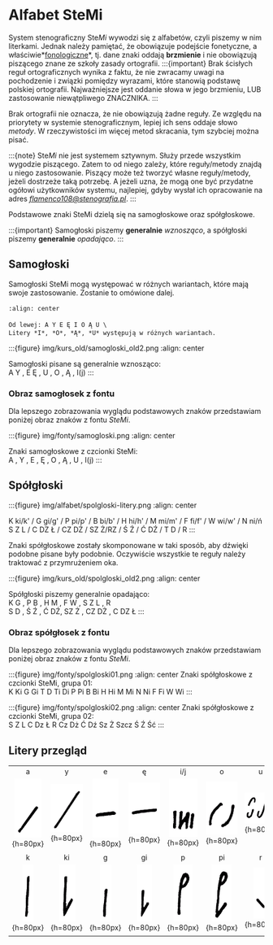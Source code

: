 # Alfabet SteMi

System stenograficzny Ste*Mi* wywodzi się z alfabetów, czyli piszemy w nim literkami. Jednak należy pamiętać, że obowiązuje podejście fonetyczne, a właściwie*[fonologiczne](https://pl.wikipedia.org/wiki/Fonologia)*, tj. dane znaki oddają **brzmienie** i nie obowiązują piszącego znane ze szkoły zasady ortografii.
:::{important}
Brak ścisłych reguł ortograficznych wynika z faktu, że nie zwracamy uwagi na pochodzenie i związki pomiędzy wyrazami, które stanowią podstawę polskiej ortografii. Najważniejsze jest oddanie słowa w jego brzmieniu, LUB zastosowanie niewątpliwego ZNACZNIKA.
:::

Brak ortografii nie oznacza, że nie obowiązują żadne reguły. Ze względu na priorytety w systemie stenograficznym, lepiej ich sens oddaje słowo *metody*. W rzeczywistości im więcej metod skracania, tym szybciej można pisać.

:::{note}
Ste*Mi* nie jest systemem sztywnym. Służy przede wszystkim wygodzie piszącego. Zatem to od niego zależy, które reguły/metody znajdą u niego zastosowanie. Piszący może też tworzyć własne reguły/metody, jeżeli dostrzeże taką potrzebę. A jeżeli uzna, że mogą one być przydatne ogółowi użytkowników systemu, najlepiej, gdyby wysłał ich opracowanie na adres *[flamenco108@stenografia.pl](mailto:flamenco108@stenografia.pl)*.
:::

Podstawowe znaki SteMi dzielą się na samogłoskowe oraz spółgłoskowe.

:::{important}
Samogłoski piszemy **generalnie** *wznosząco*, a spółgłoski piszemy **generalnie** *opadająco*.
:::

## Samogłoski

Samogłoski SteMi mogą występować w różnych wariantach, które mają swoje zastosowanie. Zostanie to omówione dalej.

```{figure} img/alfabet/samogloski-litery.png
:align: center

Od lewej: A Y E Ę I O Ą U \
Litery *I*, *O*, *Ą*, *U* występują w różnych wariantach.
```


:::{figure} img/kurs_old/samogloski_old2.png
:align: center

Samogłoski pisane są generalnie wznosząco: \
A Y ,  E Ę ,  U ,  O ,  Ą ,  I(j)
:::


### Obraz samogłosek z fontu

Dla lepszego zobrazowania wyglądu podstawowych znaków przedstawiam poniżej obraz znaków z fontu *SteMi*.

:::{figure} img/fonty/samogloski.png
:align: center

Znaki samogłoskowe z czcionki SteMi: \
A , Y , E , Ę , O , Ą , U , I(j)
:::







## Spółgłoski

:::{figure} img/alfabet/spolgloski-litery.png
:align: center

K ki/k'  / G gi/g' / P pi/p' / B bi/b' / H hi/h' / M  mi/m' / F  fi/f' / W wi/w'  / N ni/ń \
S Z L / C DZ Ł / CZ DŻ / SZ Ż/RZ / Ś Ź / Ć DŹ / T D / R
:::

Znaki spółgłoskowe zostały skomponowane w taki sposób, aby dźwięki podobne pisane były podobnie. Oczywiście wszystkie te reguły należy traktować z przymrużeniem oka.





:::{figure} img/kurs_old/spolgloski_old2.png
:align: center

Spółgłoski piszemy generalnie opadająco: \
K G ,  P B ,  H M ,  F W ,  S Z L ,  R \
S D ,  Ś Ź ,  Ć DŹ,  SZ Ż ,  CZ DŻ ,  C DZ Ł
:::

### Obraz spółgłosek z fontu

Dla lepszego zobrazowania wyglądu podstawowych znaków przedstawiam poniżej obraz znaków z fontu *SteMi*.

:::{figure} img/fonty/spolgloski01.png
:align: center
Znaki spółgłoskowe z czcionki SteMi, grupa 01: \
K Ki G Gi T D Ti Di P Pi B Bi H Hi M Mi N Ni F Fi W Wi
:::

:::{figure} img/fonty/spolgloski02.png
:align: center
Znaki spółgłoskowe z czcionki SteMi, grupa 02: \
S Z L C Dz Ł R Cz Dż Ć Dź Sz Ż Szcz Ś Ź Ść
:::


## Litery przegląd

|    |    |    |    |    |    |    |
|:--:|:--:|:--:|:--:|:--:|:--:|:--:|
| a | y | e | ę | i/j | o | u |
| ![a](img/alfabet/a.png){h=80px} | ![y](img/alfabet/y.png){h=80px} | ![e](img/alfabet/e.png){h=80px} | ![ę](img/alfabet/e_.png){h=80px} | ![i](img/alfabet/i.png){h=80px} | ![o](img/alfabet/o.png){h=80px} | ![u](img/alfabet/u.png){h=80px} |
|    |    |    |    |    |    |    |
| k | ki | g | gi | p | pi | r |
| ![k](img/alfabet/k.png){h=80px} | ![ki](img/alfabet/ki.png){h=80px} | ![g](img/alfabet/g.png){h=80px} | ![gi](img/alfabet/gi.png){h=80px} | ![p](img/alfabet/p.png){h=80px} | ![pi](img/alfabet/pi.png){h=80px} | ![r](img/alfabet/r.png){h=80px} |
|    |    |    |    |    |    |    |
